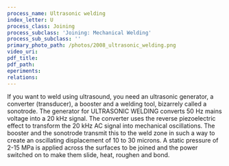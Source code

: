 ```yaml
---
process_name: Ultrasonic welding
index_letter: U
process_class: Joining
process_subclass: 'Joining: Mechanical Welding'
process_sub_subclass: ''
primary_photo_path: /photos/2008_ultrasonic_welding.png
video_uri:
pdf_title:
pdf_path:
eperiments:
relations:
---
```


If you want to weld using ultrasound, you need an ultrasonic generator, a converter (transducer), a booster and a welding tool, bizarrely called a sonotrode. The generator for ULTRASONIC WELDING converts 50 Hz mains voltage into a 20 kHz signal. The converter uses the reverse piezoelectric effect to transform the 20 kHz AC signal into mechanical oscillations. The booster and the sonotrode transmit this to the weld zone in such a way to create an oscillating displacement of 10 to 30 microns. A static pressure of 2-15 MPa is applied across the surfaces to be joined and the power switched on to make them slide, heat, roughen and bond.

